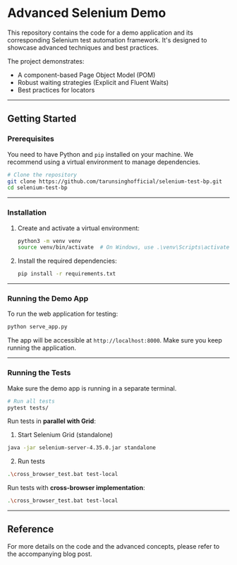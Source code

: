 # Advanced Selenium Demo

This repository contains the code for a demo application and its corresponding Selenium test automation framework. It's designed to showcase advanced techniques and best practices.

The project demonstrates:

* A component-based Page Object Model (POM)
* Robust waiting strategies (Explicit and Fluent Waits)
* Best practices for locators

---

## Getting Started

### Prerequisites

You need to have Python and `pip` installed on your machine. We recommend using a virtual environment to manage dependencies.

```bash
# Clone the repository
git clone https://github.com/tarunsinghofficial/selenium-test-bp.git
cd selenium-test-bp
```

---

### Installation

1. Create and activate a virtual environment:

   ```bash
   python3 -m venv venv
   source venv/bin/activate  # On Windows, use .\venv\Scripts\activate
   ```

2. Install the required dependencies:

   ```bash
   pip install -r requirements.txt
   ```

---

### Running the Demo App

To run the web application for testing:

```bash
python serve_app.py
```

The app will be accessible at `http://localhost:8000`. Make sure you keep running the application.

---

### Running the Tests

Make sure the demo app is running in a separate terminal.

```bash
# Run all tests
pytest tests/
```

Run tests in **parallel with Grid**:

1. Start Selenium Grid (standalone)

```bash
java -jar selenium-server-4.35.0.jar standalone
```

2. Run tests

```bash
.\cross_browser_test.bat test-local
```

Run tests with **cross-browser implementation**:

```bash
.\cross_browser_test.bat test-local
```

---

## Reference

For more details on the code and the advanced concepts, please refer to the accompanying blog post.
